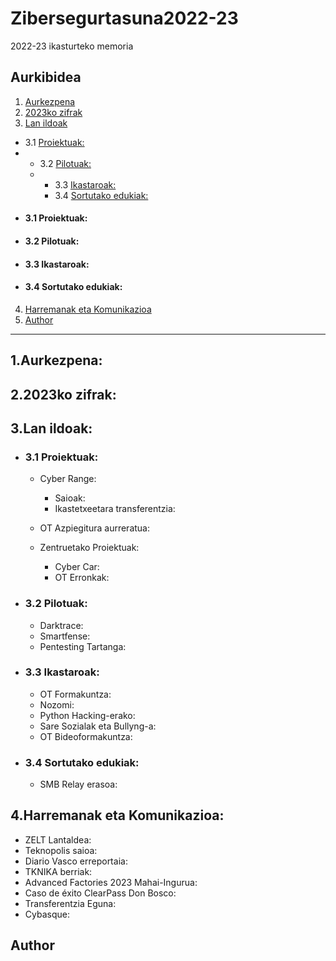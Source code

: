 # Zibersegurtasuna2022-23
2022-23 ikasturteko memoria

## Aurkibidea
1. [Aurkezpena](#1aurkezpena-1)
2. [2023ko zifrak](#22023ko-zifrak-1)
3. [Lan ildoak](#3lan-ildoak-1)
  - 3.1 [Proiektuak:](#31-proiektuak-1)
  - - 3.2 [Pilotuak:](#32-pilotuak-1)
    - - 3.3 [Ikastaroak:](#33-ikastaroak-1)
      - 3.4 [Sortutako edukiak:](#34-sortutako-edukiak-1)
  - #### 3.1 Proiektuak:
  - #### 3.2 Pilotuak:
  - #### 3.3 Ikastaroak:
  - #### 3.4 Sortutako edukiak:
4. [Harremanak eta Komunikazioa](#4harremanak-eta-komunikazioa-1)
5. [Author](#author)
---------------------------------------------------------------------------------------------------------------------------------------------
## 1.Aurkezpena:



## 2.2023ko zifrak:




## 3.Lan ildoak:
  - ### 3.1 Proiektuak:
     - Cyber Range:
       - Saioak:
       - Ikastetxeetara transferentzia: 
     - OT Azpiegitura aurreratua:
       
     - Zentruetako Proiektuak:
       - Cyber Car:
       - OT Erronkak:
  
  
  - ### 3.2 Pilotuak:
    - Darktrace:
    - Smartfense:
    - Pentesting Tartanga:
  
  - ### 3.3 Ikastaroak:
    - OT Formakuntza:
    - Nozomi:
    - Python Hacking-erako:
    - Sare Sozialak eta Bullyng-a:
    - OT Bideoformakuntza:
  
  - ### 3.4 Sortutako edukiak:
    - SMB Relay erasoa:


## 4.Harremanak eta Komunikazioa:
   - ZELT Lantaldea:
   - Teknopolis saioa:
   - Diario Vasco erreportaia:
   - TKNIKA berriak:
   - Advanced Factories 2023 Mahai-Ingurua:
   - Caso de éxito ClearPass Don Bosco:
   - Transferentzia Eguna:
   - Cybasque:




## Author


